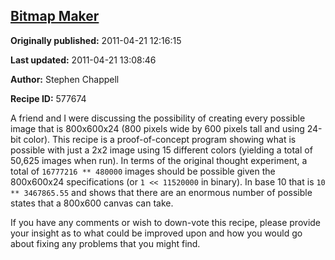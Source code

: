 ## [Bitmap Maker](https://code.activestate.com/recipes/577674-bitmap-maker)

**Originally published:** 2011-04-21 12:16:15

**Last updated:** 2011-04-21 13:08:46

**Author:** Stephen Chappell

**Recipe ID:** 577674

A friend and I were discussing the possibility of creating every possible image that is 800x600x24 (800 pixels wide by 600 pixels tall and using 24-bit color). This recipe is a proof-of-concept program showing what is possible with just a 2x2 image using 15 different colors (yielding a total of 50,625 images when run). In terms of the original thought experiment, a total of `16777216 ** 480000` images should be possible given the 800x600x24 specifications (or `1 << 11520000` in binary). In base 10 that is `10 ** 3467865.55` and shows that there are an enormous number of possible states that a 800x600 canvas can take.

If you have any comments or wish to down-vote this recipe, please provide your insight as to what could be improved upon and how you would go about fixing any problems that you might find.
